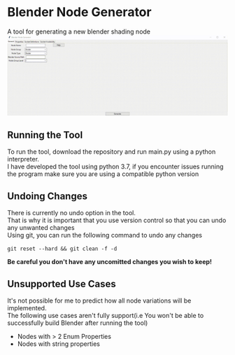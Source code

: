 # Blender Node Generator
A tool for generating a new blender shading node
![](demo.gif)

## Running the Tool
To run the tool, download the repository and run main.py using a python interpreter.   
I have developed the tool using python 3.7, 
if you encounter issues running the program make sure you are using a compatible python version

## Undoing Changes
There is currently no undo option in the tool.  
That is why it is important that you use version control so that you can undo any unwanted changes  
Using git, you can run the following command to undo any changes  
```
git reset --hard && git clean -f -d  
```
<b>Be careful you don't have any uncomitted changes you wish to keep!</b>

## Unsupported Use Cases
It's not possible for me to predict how all node variations will be implemented.  
The following use cases aren't fully support(i.e You won't be able to successfully build Blender after running the tool)  
  * Nodes with \> 2 Enum Properties
  * Nodes with string properties
